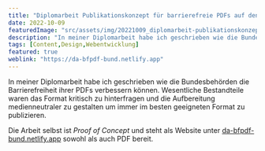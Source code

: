 ```yaml
---
title: "Diplomarbeit Publikationskonzept für barrierefreie PDFs auf den Webseiten der Bundesbehörden"
date: 2022-10-09
featuredImage: "src/assets/img/20221009_diplomarbeit-publikationskonzept-fuer-barrierefreie-pdfs-auf-den-webseiten-der-bundesbehoerden_0.png"
description: "In meiner Diplomarbeit habe ich geschrieben wie die Bundesbehörden die Barrierefreiheit ihrer PDFs verbessern können."
tags: [Content,Design,Webentwicklung]
featured: true
weblink: "https://da-bfpdf-bund.netlify.app"
---
```

In meiner Diplomarbeit habe ich geschrieben wie die Bundesbehörden die Barrierefreiheit ihrer PDFs verbessern können. Wesentliche Bestandteile waren das Format kritisch zu hinterfragen und die Aufbereitung medienneutraler zu gestalten um immer im besten geeigneten Format zu publizieren.

Die Arbeit selbst ist _Proof of Concept_ und steht als Website unter [da-bfpdf-bund.netlify.app](https://da-bfpdf-bund.netlify.app/) sowohl als auch PDF bereit.


